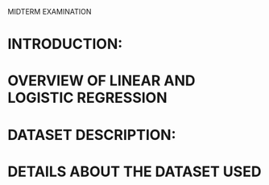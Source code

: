 MIDTERM EXAMINATION
# INTRODUCTION: 
# OVERVIEW OF LINEAR AND LOGISTIC REGRESSION 
# DATASET DESCRIPTION: 
# DETAILS ABOUT THE DATASET USED 

